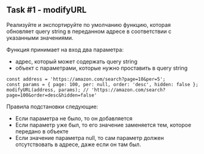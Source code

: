 ## Task #1 - modifyURL
Реализуйте и экспортируйте по умолчанию функцию, которая обновляет query string в переданном адресе в соответствии с указанными значениями.

Функция принимает на вход два параметра:
* адрес, который может содержать query string
* объект с параметрами, которые нужно проставить в query string
```
const address = 'https://amazon.com/search?page=10&per=5';
const params = { page: 100, per: null, order: 'desc', hidden: false };
modifyURL(address, params); // 'https://amazon.com/search?page=100&order=desc&hidden=false'
```
Правила подстановки следующие:
* Если параметра не было, то он добавляется
* Если параметр уже был, то его значение заменяется тем, которое передано в объекте
* Если значение параметра null, то сам параметр должен отсутствовать в адресе, даже если он там был.

